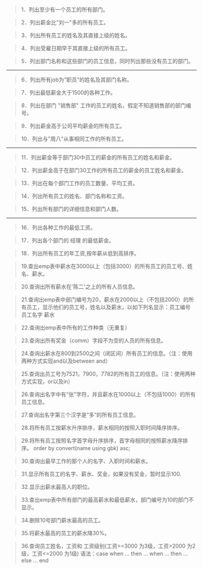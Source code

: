 > 1．列出至少有一个员工的所有部门。

> 2．列出薪金比"刘一"多的所有员工。

> 3．列出所有员工的姓名及其直接上级的姓名。

> 4．列出受雇日期早于其直接上级的所有员工。

> 5．列出部门名称和这些部门的员工信息，同时列出那些没有员工的部门。  
 
 
 
 ---
 
 
 

> 6．列出所有job为“职员”的姓名及其部门名称。

> 7．列出最低薪金大于1500的各种工作。

> 8．列出在部门 "销售部" 工作的员工的姓名，假定不知道销售部的部门编号。

> 9．列出薪金高于公司平均薪金的所有员工。

> 10．列出与"周八"从事相同工作的所有员工。


---

> 11．列出薪金等于部门30中员工的薪金的所有员工的姓名和薪金。

> 12．列出薪金高于在部门30工作的所有员工的薪金的员工姓名和薪金。

> 13．列出在每个部门工作的员工数量、平均工资。

> 14．列出所有员工的姓名、部门名称和工资。

> 15．列出所有部门的详细信息和部门人数。
 
---

> 16．列出各种工作的最低工资。

> 17．列出各个部门的 经理 的最低薪金。

> 18．列出所有员工的年工资,按年薪从低到高排序。 

> 19.查出emp表中薪水在3000以上（包括3000）的所有员工的员工号、姓名、薪水。

> 20.查询出所有薪水在'陈二'之上的所有人员信息。

> 21.查询出emp表中部门编号为20，薪水在2000以上（不包括2000）的所有员工，显示他们的员工号，姓名以及薪水，以如下列名显示：员工编号 员工名字 薪水

> 22.查询出emp表中所有的工作种类（无重复）

> 23.查询出所有奖金（comm）字段不为空的人员的所有信息。

> 24.查询出薪水在800到2500之间（闭区间）所有员工的信息。（注：使用两种方式实现and以及between and）

> 25.查询出员工号为7521，7900，7782的所有员工的信息。（注：使用两种方式实现，or以及in）

> 26.查询出名字中有“张”字符，并且薪水在1000以上（不包括1000）的所有员工信息。

> 27.查询出名字第三个汉字是“多”的所有员工信息。

> 28.将所有员工按薪水升序排序，薪水相同的按照入职时间降序排序。

> 29.将所有员工按照名字首字母升序排序，首字母相同的按照薪水降序排序。 order by convert(name using gbk) asc; 

> 30.查询出最早工作的那个人的名字、入职时间和薪水。

> 31.显示所有员工的名字、薪水、奖金，如果没有奖金，暂时显示100.

> 32.显示出薪水最高人的职位。

> 33.查出emp表中所有部门的最高薪水和最低薪水，部门编号为10的部门不显示。

> 34.删除10号部门薪水最高的员工。

> 35.将薪水最高的员工的薪水降30%。

> 36.查询员工姓名，工资和 工资级别(工资>=3000 为3级，工资>2000 为2级，工资<=2000 为1级)
> 语法：case when ... then ... when ... then ... else ... end


